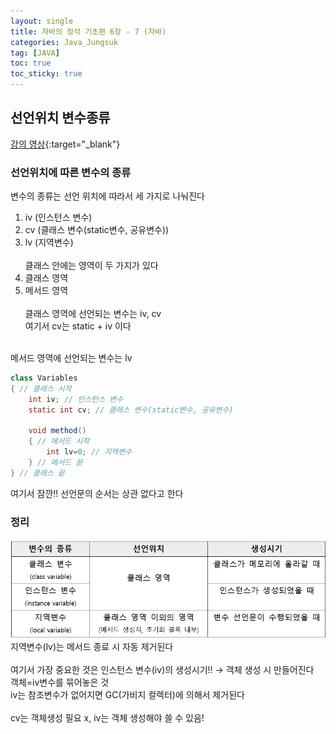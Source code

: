 ```yaml
---
layout: single
title: 자바의 정석 기초편 6장 - 7 (자바)
categories: Java_Jungsuk
tag: [JAVA]
toc: true
toc_sticky: true
---
```


## 선언위치 변수종류
[강의 영상](https://youtu.be/qA0D-nAcAvQ){:target="_blank"}

### 선언위치에 따른 변수의 종류
변수의 종류는 선언 위치에 따라서 세 가지로 나눠진다
 1. iv (인스턴스 변수)
 2. cv (클래스 변수(static변수, 공유변수))
 3. lv (지역변수)
<br/><br/>
클래스 안에는 영역이 두 가지가 있다
 1. 클래스 영역
 2. 메서드 영역
<br/><br/>
클래스 영역에 선언되는 변수는 iv, cv <br/>
여기서 cv는 static + iv 이다 <br/>
<br/>
메서드 영역에 선언되는 변수는 lv

```java
class Variables
{ // 클래스 시작
    int iv; // 인스턴스 변수
    static int cv; // 클래스 변수(static변수, 공유변수)

    void method()
    { // 메서드 시작
        int lv=0; // 지역변수
    } // 메서드 끝
} // 클래스 끝
```
여기서 잠깐!! 선언문의 순서는 상관 없다고 한다

### 정리
![표1](/assets/images/1228-1.png)
<br/>
지역변수(lv)는 메서드 종료 시 자동 제거된다 <br/>
<br/>
여기서 가장 중요한 것은 인스턴스 변수(iv)의 생성시기!! → 객체 생성 시 만들어진다 <br/>
객체=iv변수를 묶어놓은 것 <br/>
iv는 참조변수가 없어지면 GC(가비지 컬렉터)에 의해서 제거된다 <br/>
<br/>
cv는 객체생성 필요 x, iv는 객체 생성해야 쓸 수 있음!